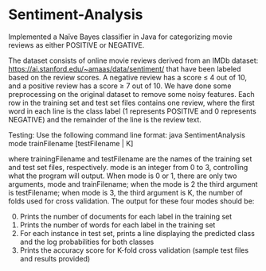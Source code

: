 # Sentiment-Analysis

Implemented a Naïve Bayes classifier in Java for categorizing movie reviews as either POSITIVE or NEGATIVE. 

The dataset consists of online movie reviews derived from an IMDb dataset: https://ai.stanford.edu/~amaas/data/sentiment/ that have been labeled based on the review scores. A negative review has a score ≤ 4 out of 10, and a positive review has a score ≥ 7 out of 10. We have done some preprocessing on the original dataset to remove some noisy features. Each row in the training set and test set files contains one review, where the first word in each line is the class label (1 represents POSITIVE and 0 represents NEGATIVE) and the remainder of the line is the review text.

Testing:
Use the following command line format:
java SentimentAnalysis mode trainFilename [testFilename | K]
  
where trainingFilename and testFilename are the names of the training set and test set files, respectively. mode is an integer from 0 to 3, controlling what the program will output. When mode is 0 or 1, there are only two arguments, mode and trainFilename; when the mode is 2 the third argument is testFilename; when mode is 3, the third argument is K, the number of folds used for cross validation. The output for these four modes should be:
  
0. Prints the number of documents for each label in the training set
1. Prints the number of words for each label in the training set
2. For each instance in test set, prints a line displaying the predicted class and the log probabilities for both classes
3. Prints the accuracy score for K-fold cross validation
(sample test files and results provided)
